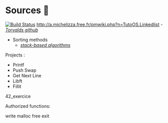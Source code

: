 
#  Sources :bookmark_tabs: 

[![Build Status](https://travis-ci.com/spajeo/push_swap.svg?token=oVcxernG54jM76XzQesq&branch=master)](https://travis-ci.com/spajeo/push_swap)
http://a.michelizza.free.fr/pmwiki.php?n=TutoOS.Linkedlist
	- [*Torvalds github*](https://github.com/torvalds/linux/blob/master/include/linux/list.h)
- Sorting methods
	- [*stack-based algorithms*](http://liacs.leidenuniv.nl/~rijnjnvan/ds2013/assets/opdrachten/opdracht1-stacksorting.pdf)

Projects :

* Printf
* Push Swap
* Get Next Line
* Libft
* Fillit

42_exercice

Authorized functions:

write
malloc
free
exit
